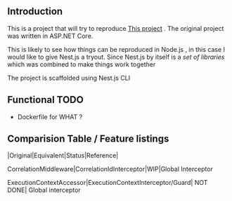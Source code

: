 ## Introduction

This is a project that will try to reproduce [This project](https://github.com/kgrzybek/modular-monolith-with-ddd) . The original project was written in ASP.NET Core.

This is likely to see how things can be reproduced in Node.js , in this case I would like to give Nest.js a tryout. Since Nest.js by itself is a *set of libraries* which was combined to make things work together

The project is scaffolded using Nest.js CLI

## Functional TODO

- Dockerfile for WHAT ?


## Comparision Table / Feature listings


|Original|Equivalent|Status|Reference|

CorrelationMiddleware|CorrelationIdInterceptor|WIP|Global Interceptor

ExecutionContextAccessor|ExecutionContextInterceptor/Guard| NOT DONE| Global interceptor